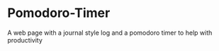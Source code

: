 # Pomodoro-Timer
A web page with a journal style log and a pomodoro timer to help with productivity
